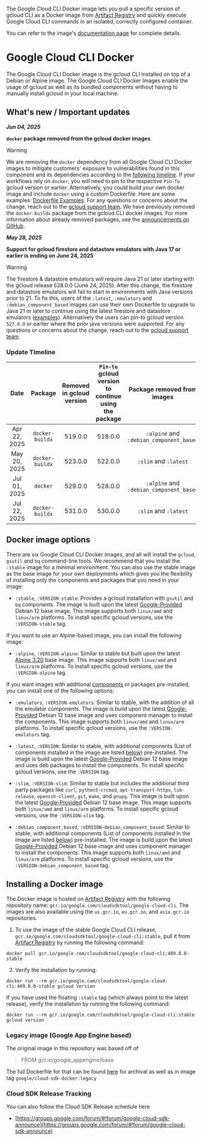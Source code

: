 The Google Cloud CLI Docker image lets you pull a specific version of gcloud CLI as a Docker image from [Artifact Registry](https://cloud.google.com/artifact-registry) and quickly execute Google Cloud CLI commands in an isolated, correctly configured container. 

You can refer to the image's [documentation page](https://cloud.google.com/sdk/docs/downloads-docker) for complete details.

# Google Cloud CLI Docker

The Google Cloud CLI Docker image is the gcloud CLI installed on top of a Debian or Alpine image. The Google Cloud CLI Docker Images enable the usage of gcloud as well as its bundled components without having to manually install gcloud in your local machine.

## What's new / Important updates

***Jun 04, 2025***

**`docker` package removed from the gcloud docker images**

> [!WARNING]  
> We are removing the `docker` dependency from all
Google Cloud CLI Docker images to mitigate customers' exposure to vulnerabilities
found in this component and its dependencies according to the [following
timeline](#update_timeline). If your workflows rely on `docker`, you will need to
pin to the respective `Pin-To` gcloud version or earlier.
Alternatively, you could build your own docker image and include
`docker` using a custom Dockerfile. Here are some examples:
[Dockerfile Examples](https://cloud.google.com/sdk/docs/dockerfile_example#build-your-own-gcloud-docker-image-for-docker-buildx).
For any questions or
concerns about the change, reach out to the
[gcloud support team](https://issuetracker.google.com/issues/new?component=187143).
We have previously removed the `docker-buildx` package from the
gcloud CLI docker images. For more information about already
removed packages, see the [announcements on GitHub](https://github.com/GoogleCloudPlatform/cloud-sdk-docker/discussions/categories/announcements?discussions_q=is%3Aopen+category%3AAnnouncements+label%3A3pPackageRemoval).

***May 28, 2025***

**Support for gcloud firestore and datastore emulators with Java 17 or earlier is ending on June 24, 2025**

> [!WARNING]  
> The firestore & datastore emulators will require
Java 21 or later starting with the gcloud release 528.0.0
(June 24, 2025). After this change, the firestore
and datastore emulators will fail to start in environments with Java
versions prior to 21. To fix this, users of the `:latest`, `:emulators` and
`:debian_component_based` images can use their own Dockerfile to upgrade to
Java 21 or later to continue using the latest firestore and
datastore emulators
([examples](https://cloud.google.com/sdk/docs/dockerfile_example#build-your-own-gcloud-docker-image-for-java21)).
Alternatively the users can pin-to gcloud version `527.0.0` or
earlier where the prior java versions were supported. For any questions or
concerns about the change, reach out to the
[gcloud support team](https://issuetracker.google.com/issues/new?component=187143).


### Update Timeline

|  <img width=105/> Date  | Package | Removed in gcloud version | `Pin-to` gcloud version to continue using the package | Package removed from images |
|:----------:|:----------:|:-------------------------------------------:|:--------------------:|:----------:|
| Apr 22, 2025 | `docker-buildx` | 519.0.0 | 518.0.0 | `:alpine` and `:debian_component_based` |
| May 20, 2025 | `docker-buildx` | 523.0.0 | 522.0.0 | `:slim` and `:latest` |
| Jul 01, 2025 | `docker` | 529.0.0 | 528.0.0 | `:alpine` and `:debian_component_based` |
| Jul 22, 2025 | `docker-buildx` | 531.0.0 | 530.0.0 | `:slim` and `:latest` |


## Docker image options

There are six Google Cloud CLI Docker images, and all will install the
`gcloud`, `gsutil` and `bq` command-line tools. We recommend that you install
the `:stable` image for a minimal environment. You can also
use the stable image as the base image for your own deployments which gives you
the flexibility of installing only the components and packages that you need in
your image:

* `:stable`, `:VERSION-stable`: Provides a gcloud installation
with `gsutil` and `bq` components. The image is built upon the latest
[Google-Provided](/software-supply-chain-security/docs/base-images#google-provided_base_images)
Debian 12 base image. This image supports both `linux/amd` and `linux/arm`
platforms. To install specific gcloud versions, use
the `:VERSION-stable` tag.

If you want to use an Alpine-based image, you can install the following
image:

* `:alpine`, `:VERSION-alpine`: Similar to stable but built upon the latest
[Alpine 3.20](https://github.com/alpinelinux/docker-alpine/tree/v3.20)
base image. This image supports both `linux/amd` and `linux/arm` platforms. To
install specific gcloud versions, use the `:VERSION-alpine` tag.

If you want images with additional
[components](#components_installed_in_each_tag) or packages pre-installed,
you can install one of the following options:

* `:emulators`, `:VERSION-emulators`: Similar to stable, with the
addition of all the emulator components. The image is build upon the latest
[Google-Provided](/software-supply-chain-security/docs/base-images#google-provided_base_images)
Debian 12 base image and uses component manager to install the components. This
image supports both `linux/amd` and `linux/arm` platforms. To install specific
gcloud versions, use the `:VERSION-emulators`
tag.

* `:latest`, `:VERSION`: Similar to stable, with additional components
(List of components installed in the image are listed
[below](#components_installed_in_each_tag)) pre-installed. The image is build
upon the latest
[Google-Provided](/software-supply-chain-security/docs/base-images#google-provided_base_images)
Debian 12 base image and uses deb packages to install the components. To install
specific gcloud versions, use the `:VERSION`
tag.

* `:slim`, `:VERSION-slim`: Similar to stable but includes the additional
third party packages like `curl`, `python3-crcmod`, `apt-transport-https`,
`lsb-release`, `openssh-client`, `git`, `make`, and `gnupg`. This image is
built upon the latest
[Google-Provided](/software-supply-chain-security/docs/base-images#google-provided_base_images)
Debian 12 base image. This image supports both `linux/amd` and `linux/arm`
platforms. To install specific gcloud versions, use
the `:VERSION-slim` tag.

* `:debian_component_based`, `:VERSION-debian_component_based`: Similar to
stable, with additional components
(List of components installed in the image are listed
[below](#components_installed_in_each_tag)) pre-installed. The image is build
upon the latest
[Google-Provided](/software-supply-chain-security/docs/base-images#google-provided_base_images)
Debian 12 base image and uses component manager to install the components. This
image supports both `linux/amd` and `linux/arm` platforms. To install specific
gcloud versions, use the `:VERSION-debian_component_based` tag.

## Installing a Docker image

The Docker image is hosted on
[Artifact Registry](https://console.cloud.google.com/artifacts/docker/google.com:cloudsdktool/us/gcr.io/google-cloud-cli)
with the following repository name:
`gcr.io/google.com/cloudsdktool/google-cloud-cli`. The images are also available
using the `us.gcr.io`, `eu.gcr.io`, and `asia.gcr.io` repositories.

1. To use the image of the stable Google Cloud CLI release,
  `gcr.io/google.com/cloudsdktool/google-cloud-cli:stable`,
  pull it from [Artifact Registry](https://console.cloud.google.com/artifacts/docker/google.com:cloudsdktool/us/gcr.io/google-cloud-cli)
  by running the following command:

  ```none
  docker pull gcr.io/google.com/cloudsdktool/google-cloud-cli:489.0.0-stable
  ```

2. Verify the installation by running:

  ```none
  docker run --rm gcr.io/google.com/cloudsdktool/google-cloud-cli:489.0.0-stable gcloud version
  ```

  If you have used the floating `:stable` tag (which always point to the latest
  release), verify the installation by running the following command:

  ```none
  docker run --rm gcr.io/google.com/cloudsdktool/google-cloud-cli:stable gcloud version
  ```

### Legacy image (Google App Engine based)

The original image in this repository was based off of

> FROM gcr.io/google_appengine/base

The full Dockerfile for that can be found
[here](google_appengine_base/Dockerfile) for archival as well as in image tag
`google/cloud-sdk-docker:legacy`

### Cloud SDK Release Tracking

You can also follow the Cloud SDK Release schedule here
- [https://groups.google.com/forum/#!forum/google-cloud-sdk-announce](https://groups.google.com/forum/#!forum/google-cloud-sdk-announce)

